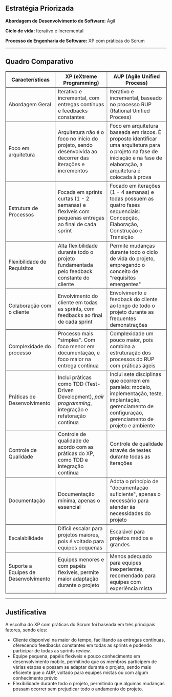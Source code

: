 ## Estratégia Priorizada

**Abordagem de Desenvolvimento de Software:** Ágil

**Ciclo de vida:** Iterativo e Incremental 

**Processo de Engenharia de Software:** XP com práticas do Scrum

---
## Quadro Comparativo 

<table border="1" cellspacing="0" cellpadding="4">
  <thead>
    <tr>
      <th style="text-align: center;">Características</th>
      <th style="text-align: center;">XP (eXtreme Programming)</th>
      <th style="text-align: center;">AUP (Agile Unified Process)</th>
    </tr>
  </thead>
  <tbody>
    <tr>
      <td>Abordagem Geral</td>
      <td>Iterativo e incremental, com entregas contínuas e feedbacks constantes</td>
      <td>Iterativo e incremental, baseado no processo RUP (Rational Unified Process)</td>
    </tr>
    <tr>
      <td>Foco em arquitetura</td>
      <td>Arquitetura não é o foco no início do projeto, sendo desenvolvida ao decorrer das iterações e incrementos</td>
      <td>Foco em arquitetura baseada em riscos. É proposto identificar uma arquitetura para o projeto na fase de iniciação e na fase de elaboração, a arquitetura é colocada à prova</td>
    </tr>
    <tr>
      <td>Estrutura de Processos</td>
      <td>Focada em sprints curtas (1 - 2 semanas) e flexíveis com pequenas entregas ao final de cada sprint</td>
      <td>Focado em iterações (1 - 4 semanas) e todas possuem as quatro fases sequenciais: Concepção, Elaboração, Construção e Transição</td>
    </tr>
    <tr>
      <td>Flexibilidade de Requisitos</td>
      <td>Alta flexibilidade durante todo o projeto fundamentada pelo feedback constante do cliente</td>
      <td>Permite mudanças durante todo o ciclo de vida do projeto, empregando o conceito de "requisitos emergentes"</td>
    </tr>
    <tr>
      <td>Colaboração com o cliente</td>
      <td>Envolvimento do cliente em todas as sprints, com feedbacks ao final de cada sprint</td>
      <td>Envolvimento e feedback do cliente ao longo de todo o projeto durante as frequentes demonstrações</td>
    </tr>
    <tr>
      <td>Complexidade do processo</td>
      <td>Processo mais "simples". Com foco menor em documentação, e foco maior na entrega contínua</td>
      <td>Complexidade um pouco maior, pois combina a estruturação dos processos do RUP com práticas ágeis</td>
    </tr>
    <tr>
      <td>Práticas de Desenvolvimento</td>
      <td>Inclui práticas como TDD (Test-Driven Development), <em>pair programming</em>, integração e refatoração contínua</td>
      <td>Inclui sete disciplinas que ocorrem em paralelo: modelo, implementação, teste, implantação, gerenciamento de configuração, gerenciamento de projeto e ambiente</td>
    </tr>
    <tr>
      <td>Controle de Qualidade</td>
      <td>Controle de qualidade de acordo com as práticas do XP, como TDD e integração contínua</td>
      <td>Controle de qualidade através de testes durante todas as iterações</td>
    </tr>
    <tr>
      <td>Documentação</td>
      <td>Documentação mínima, apenas o essencial</td>
      <td>Adota o princípio de "documentação suficiente", apenas o necessário para atender às necessidades do projeto</td>
    </tr>
    <tr>
      <td>Escalabilidade</td>
      <td>Difícil escalar para projetos maiores, pois é voltado para equipes pequenas</td>
      <td>Escalável para projetos médios e grandes</td>
    </tr>
    <tr>
      <td>Suporte a Equipes de Desenvolvimento</td>
      <td>Equipes menores e com papéis flexíveis, permite maior adaptação durante o projeto</td>
      <td>Menos adequado para equipes inexperientes, recomendado para equipes com experiência mista</td>
    </tr>
  </tbody>
</table>

---
## Justificativa 

A escolha do XP com práticas do Scrum foi baseada em três principais fatores, sendo eles:

- Cliente disponível na maior do tempo, facilitando as entregas contínuas, oferecendo feedbacks constantes em todas as sprints e podendo participar de todas as sprints review.
- Equipe pequena, papéis flexíveis e pouco conhecimento em desenvolvimento mobile, permitindo que os membros participem de várias etapas e possam se adaptar durante o projeto, sendo mais eficiente que o AUP, voltado para equipes mistas ou com algum conhecimento prévio
- Flexibilidade durante todo o projeto, permitindo que algumas mudanças possam ocorrer sem prejudicar todo o andamento do projeto.
